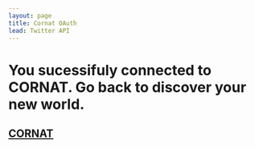 ```yaml
---
layout: page
title: Cornat OAuth
lead: Twitter API 
---
```


# You sucessifuly connected to CORNAT. Go back to discover your new world.

## [CORNAT](http://raincorn.esy.es/)

